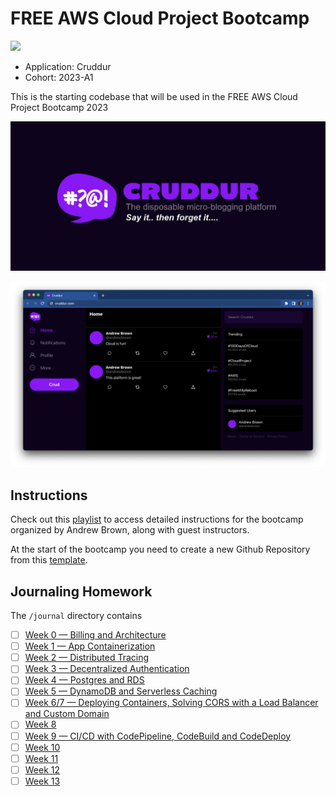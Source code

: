 # FREE AWS Cloud Project Bootcamp

![](https://codebuild.us-east-1.amazonaws.com/badges?uuid=eyJlbmNyeXB0ZWREYXRhIjoiWVA5SVU2MDFUVmhxN2hMV1M5Mlc2M3BCcU1BSWZHWDF3R1NMWG1ycXRIdUtyakFzZzdtOVg3QzNRT2duNUhBa1VmbEhoeitMd3VPbWpXYVBibGdOalBRPSIsIml2UGFyYW1ldGVyU3BlYyI6IktQOHB1TzJXbVJvdTYybmciLCJtYXRlcmlhbFNldFNlcmlhbCI6MX0%3D&branch=main)
- Application: Cruddur
- Cohort: 2023-A1

This is the starting codebase that will be used in the FREE AWS Cloud Project Bootcamp 2023

![Cruddur Graphic](_docs/assets/cruddur-banner.jpg)

![Cruddur Screenshot](_docs/assets/cruddur-screenshot.png)

## Instructions

Check out this [playlist](https://www.youtube.com/playlist?list=PLBfufR7vyJJ7k25byhRXJldB5AiwgNnWv) to access detailed instructions for the bootcamp organized by Andrew Brown, along with guest instructors.

At the start of the bootcamp you need to create a new Github Repository from this [template](https://github.com/omenking/aws-bootcamp-cruddur-2023).

## Journaling Homework

The `/journal` directory contains

- [ ] [Week 0 — Billing and Architecture](journal/week0.md)
- [ ] [Week 1 — App Containerization](journal/week1.md)
- [ ] [Week 2 — Distributed Tracing](journal/week2.md)
- [ ] [Week 3 — Decentralized Authentication](journal/week3.md)
- [ ] [Week 4 — Postgres and RDS](journal/week4.md)
- [ ] [Week 5 — DynamoDB and Serverless Caching](journal/week5.md)
- [ ] [Week 6/7 — Deploying Containers, Solving CORS with a Load Balancer and Custom Domain](journal/week6-7.md)
- [ ] [Week 8](journal/week8.md)
- [ ] [Week 9 — CI/CD with CodePipeline, CodeBuild and CodeDeploy](journal/week9.md)
- [ ] [Week 10](journal/week10.md)
- [ ] [Week 11](journal/week11.md)
- [ ] [Week 12](journal/week12.md)
- [ ] [Week 13](journal/week13.md)
